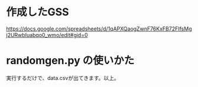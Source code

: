 # 作成したGSS
https://docs.google.com/spreadsheets/d/1qAPXQaogZwnF76KxFB72FIfsMgj2URwbIuabqo0_wmo/edit#gid=0

# randomgen.py の使いかた
実行するだけで、data.csvが出てきます。以上。
